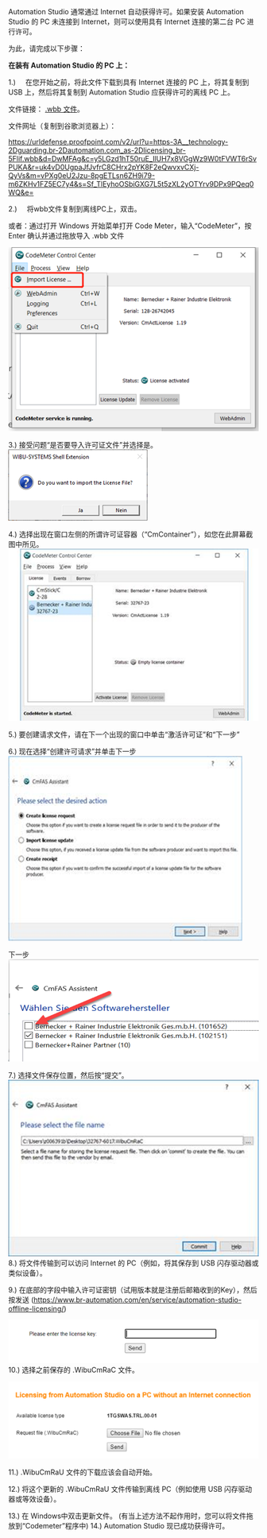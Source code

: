 Automation Studio 通常通过 Internet 自动获得许可。如果安装 Automation Studio 的 PC 未连接到 Internet，则可以使用具有 Internet 连接的第二台 PC 进行许可。

为此，请完成以下步骤：

**在装有 Automation Studio 的 PC 上：**

1.)     在您开始之前，将此文件下载到具有 Internet 连接的 PC 上，将其复制到 USB 上，然后将其复制到 Automation Studio 应获得许可的离线 PC 上。

文件链接： [.wbb 文件](https://urldefense.proofpoint.com/v2/url?u=https-3A__technology-2Dguarding.br-2Dautomation.com_as-2Dlicensing_br-5Flif.wbb&d=DwMFAg&c=y5LGzd1hT50ruE_IlUH7x8VGgWz9W0tFVWT6rSvPUKA&r=uk4vD0UgpaJfJvfrC8CHrx2pYK8F2eQwvxvCXj-QyVs&m=vPXg0eU2Jzu-8pgETLsn6ZH9i79-m6ZKHv1FZ5EC7y4&s=Sf_TlEyhoOSbiGXG7L5t5zXL2yOTYrv9DPx9PQeq0WQ&e=)。 

文件网址（复制到谷歌浏览器上）：

https://urldefense.proofpoint.com/v2/url?u=https-3A__technology-2Dguarding.br-2Dautomation.com_as-2Dlicensing_br-5Flif.wbb&d=DwMFAg&c=y5LGzd1hT50ruE_IlUH7x8VGgWz9W0tFVWT6rSvPUKA&r=uk4vD0UgpaJfJvfrC8CHrx2pYK8F2eQwvxvCXj-QyVs&m=vPXg0eU2Jzu-8pgETLsn6ZH9i79-m6ZKHv1FZ5EC7y4&s=Sf_TlEyhoOSbiGXG7L5t5zXL2yOTYrv9DPx9PQeq0WQ&e=

2.)     将wbb文件复制到离线PC上，双击。

或者：通过打开 Windows 开始菜单打开 Code Meter，输入“CodeMeter”，按 Enter 确认并通过拖放导入 .wbb 文件

![](FILES/066Automation%20Studio离线注册方法/image-20230316152502932.png)

3.)  接受问题“是否要导入许可证文件”并选择是。 
![](FILES/066Automation%20Studio离线注册方法/image-20230316152532376.png)

4.) 选择出现在窗口左侧的所谓许可证容器（“CmContainer”），如您在此屏幕截图中所见。 
![](FILES/066Automation%20Studio离线注册方法/image-20230316152550253.png)


5.) 要创建请求文件，请在下一个出现的窗口中单击“激活许可证”和“下一步” 

6.) 现在选择“创建许可请求”并单击下一步 
![](FILES/066Automation%20Studio离线注册方法/image-20230316152620319.png)

下一步
![](FILES/066Automation%20Studio离线注册方法/image-20230316152627685.png)

7.) 选择文件保存位置，然后按“提交”。 
![](FILES/066Automation%20Studio离线注册方法/image-20230316152641818.png)
8.) 将文件传输到可以访问 Internet 的 PC（例如，将其保存到 USB 闪存驱动器或类似设备）。 


9.)  在底部的字段中输入许可证密钥（试用版本就是注册后邮箱收到的Key），然后按发送 
(https://www.br-automation.com/en/service/automation-studio-offline-licensing/) 

![](FILES/066Automation%20Studio离线注册方法/image-20230316152718927.png)
10.) 选择之前保存的 .WibuCmRaC 文件。 

![](FILES/066Automation%20Studio离线注册方法/image-20230316152743858.png)


11.)  .WibuCmRaU 文件的下载应该会自动开始。

12.) 将这个更新的 .WibuCmRaU 文件传输到离线 PC（例如使用 USB 闪存驱动器或等效设备）。 

13.) 在 Windows中双击更新文件。
(有当上述方法不起作用时，您可以将文件拖放到“Codemeter”程序中) 
14.) Automation Studio 现已成功获得许可。
